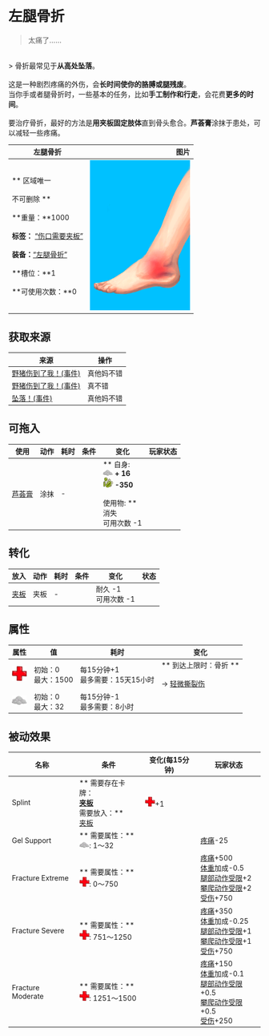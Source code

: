 # 左腿骨折  
> 太痛了……  
<br>  
> 骨折最常见于<b>从高处坠落</b>。<br><br>这是一种剧烈疼痛的外伤，会<b>长时间使你的胳膊或腿残废</b>。<br>当你手或者腿骨折时，一些基本的任务，比如<b>手工制作和行走</b>，会花费<b>更多的时间</b>。<br><br>要治疗骨折，最好的方法是<b>用夹板固定肢体</b>直到骨头愈合。<b>芦荟膏</b>涂抹于患处，可以减轻一些疼痛。  
  
  左腿骨折  |   图片   
 ----  |  ----:   
 ** 区域唯一 **<br><br>** 不可删除 **<br><br>**重量：**1000<br><br>**标签：**	[“伤口需要夹板”](tag_WoundSplint.md)<br><br>**装备：**[“左腿骨折”](eTag_WLegFractureL.md)<br><br>**槽位：**1<br><br>**可使用次数：**0  |  <img decoding="async" src="Sprite/SprainedAnkle.png" href="a.md" style="max-width:300px;max-height:300px;">   
  
## 获取来源  
来源  |  操作  
----  |  ----  
[野猪伤到了我！(事件)](Event_BoarWoundMajor.md)  |  真他妈不错  
[野猪伤到了我！(事件)](Event_BoarWoundMinor.md)  |  真不错  
[坠落！(事件)](Event_FallFracture.md)  |  真他妈不错  
## 可拖入  
使用  |  动作  |  耗时  |  条件  |  变化  |  玩家状态  
----  |  ----  |  ----  |  ----  |  ----  |  ----  
[芦荟膏](AloeVeraGel.md)  |  涂抹<br>  |  -  |    |  ** 自身: **<br><img decoding="async" src="Sprite/AloeGel.png" href="a.md" style="max-width:20px;max-height:20px;"> + 16<br><img decoding="async" src="Sprite/Bacteria.png" href="a.md" style="max-width:20px;max-height:20px;">  -350<br><br>** 使用物: **<br>消失<br>可用次数  -1  |    
## 转化  
放入  |  动作  |  耗时  |  条件  |  变化  |  状态  
----  |  ----  |  ----  |  ----  |  ----  |  ----  
[夹板](Splint.md)  |  夹板  |  -  |    |  耐久  -1<br>可用次数  -1  |    
## 属性   
属性  |  值  |  耗时  |  变化  
----  |  ----  |  ----  |  ----  
<img decoding="async" src="Sprite/Health.png" href="a.md" style="max-width:30px;max-height:30px;">  |  初始：0<br>最大：1500  |  每15分钟+1<br>最多需要：15天15小时  |  ** 到达上限时：骨折 **<br><br>→ [轻微撕裂伤](W_MinorLaceration.md)  
<img decoding="async" src="Sprite/AloeGel.png" href="a.md" style="max-width:30px;max-height:30px;">  |  初始：0<br>最大：32  |  每15分钟-1<br>最多需要：8小时  |    
## 被动效果  
名称  |  条件  |  变化(每15分钟)  |  玩家状态  
----  |  ----  |  ----  |  ----  
Splint  |  ** 需要存在卡牌：**<br>[夹板](Splint.md)<br>** 需要放入：**<br>[夹板](Splint.md)  |  <img decoding="async" src="Sprite/Health.png" href="a.md" style="max-width:20px;max-height:20px;">+1  |    
Gel Support  |  ** 需要属性：**<br><img decoding="async" src="Sprite/AloeGel.png" href="a.md" style="max-width:20px;max-height:20px;">: 1～32  |    |  [疼痛](Pain.md)-25  
Fracture Extreme  |  ** 需要属性：**<br><img decoding="async" src="Sprite/Health.png" href="a.md" style="max-width:20px;max-height:20px;">: 0～750  |    |  [疼痛](Pain.md)+500<br>[体重](Weight.md)加成-0.5<br>[腿部动作受限](ModifierLeg.md)+2<br>[攀爬动作受限](ModifierClimb.md)+2<br>[受伤](Wounds.md)+750  
Fracture Severe  |  ** 需要属性：**<br><img decoding="async" src="Sprite/Health.png" href="a.md" style="max-width:20px;max-height:20px;">: 751～1250  |    |  [疼痛](Pain.md)+350<br>[体重](Weight.md)加成-0.25<br>[腿部动作受限](ModifierLeg.md)+1<br>[攀爬动作受限](ModifierClimb.md)+1<br>[受伤](Wounds.md)+750  
Fracture Moderate  |  ** 需要属性：**<br><img decoding="async" src="Sprite/Health.png" href="a.md" style="max-width:20px;max-height:20px;">: 1251～1500  |    |  [疼痛](Pain.md)+150<br>[体重](Weight.md)加成-0.1<br>[腿部动作受限](ModifierLeg.md)+0.5<br>[攀爬动作受限](ModifierClimb.md)+0.5<br>[受伤](Wounds.md)+250  


<script>document.title="左腿骨折 - 卡牌生存百科 Card Survival Wiki";</script>